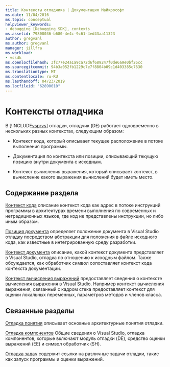 ```yaml
---
title: Контексты отладчика | Документация Майкрософт
ms.date: 11/04/2016
ms.topic: conceptual
helpviewer_keywords:
- debugging [Debugging SDK], contexts
ms.assetid: 79808036-b680-4e4c-9c61-4ed43aa11323
author: gregvanl
ms.author: gregvanl
manager: jillfra
ms.workload:
- vssdk
ms.openlocfilehash: 3fc77e24a1a9ca72d6f689247f0de6a9e0bf26cc
ms.sourcegitcommit: 94b3a052fb1229c7e7f8804b09c1d403385c7630
ms.translationtype: MT
ms.contentlocale: ru-RU
ms.lasthandoff: 04/23/2019
ms.locfileid: "62890010"
---
```

# <a name="debugger-contexts"></a>Контексты отладчика
В [!INCLUDE[vsprvs](../../code-quality/includes/vsprvs_md.md)] отладки, отладчик (DE) работает одновременно в нескольких разных контекстах, следующим образом:

- Контекст кода, который описывает текущее расположение в потоке выполнения программы.

- Документация по контекста или позиции, описывающий текущую позицию внутри документа с исходным.

- Контекст вычисления выражения, который описывает контекст, в вычисление какого выражения вычислений будет иметь место.

## <a name="in-this-section"></a>Содержание раздела
 [Контекст кода](../../extensibility/debugger/code-context.md) описание контекст кода как адрес в потоке инструкций программы в архитектурах времени выполнения по современных и нетрадиционных языков, где код не представлены инструкции, но либо иным образом.

 [Позиция документа](../../extensibility/debugger/document-position.md) определяет положение документа в Visual Studio отладку посредством абстракции для положения в файле исходного кода, как известные в интегрированную среду разработки.

 [Контекст документа](../../extensibility/debugger/document-context.md) описание, какой контекст документа представляет в Visual Studio, отладка по отношению к исходным файлом. Также обсуждается, как обработчик символ сопоставляет контекст кода контекста документации.

 [Контекст вычисления выражений](../../extensibility/debugger/expression-evaluation-context.md) предоставляет сведения о контексте вычисления выражения в Visual Studio. Например контекст вычисления выражения, связанный с кадром стека предоставляет контекст для оценки локальных переменных, параметров методов и членов класса.

## <a name="related-sections"></a>Связанные разделы
 [Отладка понятия](../../extensibility/debugger/debugger-concepts.md) описывает основные архитектурные понятия отладки.

 [Отладка компонентов](../../extensibility/debugger/debugger-components.md) Общие сведения о Visual Studio, отладка компонентов, которые включают модуль отладки (DE), средство оценки выражений (EE) и символ обработчик (SH).

 [Отладка задач](../../extensibility/debugger/debugging-tasks.md) содержит ссылки на различные задачи отладки, такие как запуск программы и оценки выражений.